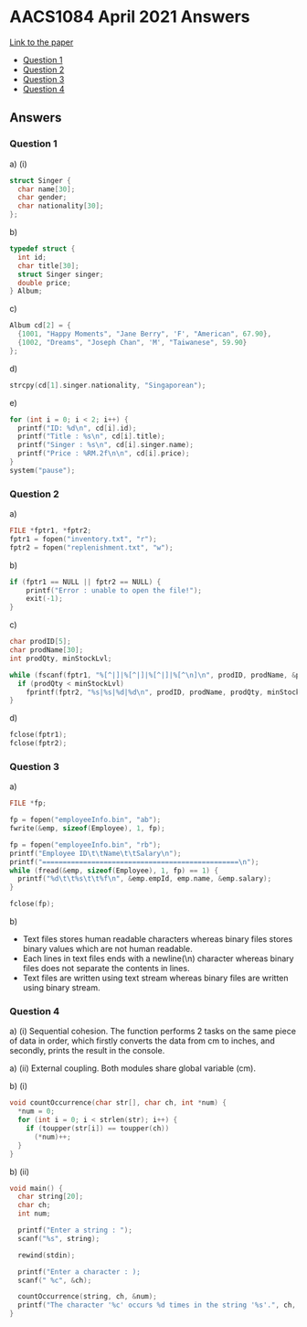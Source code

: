 <!-- @import "[TOC]" {cmd="toc" depthFrom=1 depthTo=6 orderedList=false} -->

# AACS1084 April 2021 Answers

[Link to the paper](https://eprints.tarc.edu.my/17763/1/AACS1084.pdf)

- [Question 1](#question-1)
- [Question 2](#question-2)
- [Question 3](#question-3)
- [Question 4](#question-4)

## Answers

### Question 1

a) (i)

```c
struct Singer {
  char name[30];
  char gender;
  char nationality[30];
};
```

b)

```c
typedef struct {
  int id;
  char title[30];
  struct Singer singer;
  double price;
} Album;
```

c)

```c
Album cd[2] = {
  {1001, "Happy Moments", "Jane Berry", 'F', "American", 67.90},
  {1002, "Dreams", "Joseph Chan", 'M', "Taiwanese", 59.90}
};
```

d)

```c
strcpy(cd[1].singer.nationality, "Singaporean");
```

e)

```c
for (int i = 0; i < 2; i++) {
  printf("ID: %d\n", cd[i].id);
  printf("Title : %s\n", cd[i].title);
  printf("Singer : %s\n", cd[i].singer.name);
  printf("Price : %RM.2f\n\n", cd[i].price);
}
system("pause");
```

### Question 2

a)

```c
FILE *fptr1, *fptr2;
fptr1 = fopen("inventory.txt", "r");
fptr2 = fopen("replenishment.txt", "w");
```

b)

```c
if (fptr1 == NULL || fptr2 == NULL) {
    printf("Error : unable to open the file!");
    exit(-1);
}
```

c)

```c
char prodID[5];
char prodName[30];
int prodQty, minStockLvl;

while (fscanf(fptr1, "%[^|]|%[^|]|%[^|]|%[^\n]\n", prodID, prodName, &prodQty, &minStockLvl) != EOF) {
  if (prodQty < minStockLvl)
    fprintf(fptr2, "%s|%s|%d|%d\n", prodID, prodName, prodQty, minStockLvl);
}
```

d)

```c
fclose(fptr1);
fclose(fptr2);
```

### Question 3

a)
```c
FILE *fp;

fp = fopen("employeeInfo.bin", "ab");
fwrite(&emp, sizeof(Employee), 1, fp);

fp = fopen("employeeInfo.bin", "rb");
printf("Employee ID\t\tName\t\tSalary\n");
printf("================================================\n");
while (fread(&emp, sizeof(Employee), 1, fp) == 1) {
  printf("%d\t\t%s\t\t%f\n", &emp.empId, emp.name, &emp.salary);
}

fclose(fp);
```

b)
- Text files stores human readable characters whereas binary files stores binary values which are not human readable.
- Each lines in text files ends with a newline(\n) character whereas binary files does not separate the contents in lines.
- Text files are written using text stream whereas binary files are written using binary stream.

### Question 4

a) (i)
Sequential cohesion. The function performs 2 tasks on the same piece of data in order, which firstly converts the data from cm to inches, and secondly, prints the result in the console.

a) (ii)
External coupling. Both modules share global variable (cm).

b) (i)

```c
void countOccurrence(char str[], char ch, int *num) {
  *num = 0;
  for (int i = 0; i < strlen(str); i++) {
    if (toupper(str[i]) == toupper(ch)) 
      (*num)++;
  }
}
```

b) (ii)
```c
void main() {
  char string[20];
  char ch;
  int num;

  printf("Enter a string : ");
  scanf("%s", string);

  rewind(stdin);

  printf("Enter a character : );
  scanf(" %c", &ch);

  countOccurrence(string, ch, &num);
  printf("The character '%c' occurs %d times in the string '%s'.", ch, num, string);
}
```
